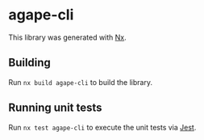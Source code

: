 # agape-cli

This library was generated with [Nx](https://nx.dev).

## Building

Run `nx build agape-cli` to build the library.

## Running unit tests

Run `nx test agape-cli` to execute the unit tests via [Jest](https://jestjs.io).

